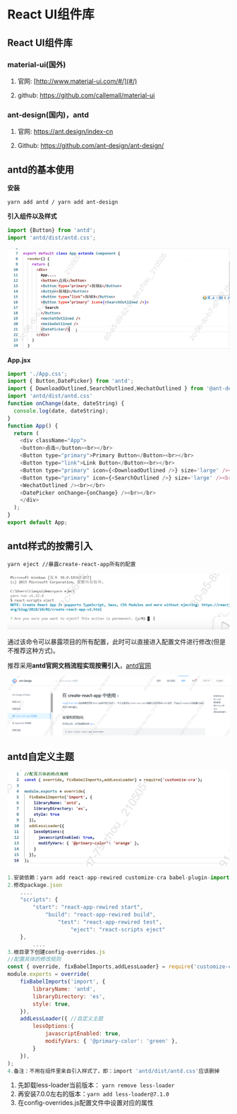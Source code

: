 # React UI组件库



## React UI组件库

### material-ui(国外)

1. 官网: [http://www.material-ui.com/#/](#/)

2. github: https://github.com/callemall/material-ui

### ant-design(国内)，antd

1. 官网: https://ant.design/index-cn

2. Github: https://github.com/ant-design/ant-design/



## antd的基本使用

**安装**

~~~shell
yarn add antd / yarn add ant-design
~~~

**引入组件以及样式**

~~~jsx
import {Button} from 'antd';
import 'antd/dist/antd.css';
~~~

![image-20210505190837150](image/image-20210505190837150.png)



**App.jsx**

~~~js
import './App.css';
import { Button,DatePicker} from 'antd';
import { DownloadOutlined,SearchOutlined,WechatOutlined } from '@ant-design/icons';
import 'antd/dist/antd.css'
function onChange(date, dateString) {
  console.log(date, dateString);
}
function App() {
  return (
    <div className="App">
    <button>点击</button><br></br>
    <Button type="primary">Primary Button</Button><br></br>
    <Button type="link">Link Button</Button><br></br>
    <Button type="primary" icon={<DownloadOutlined />} size='large' /><br></br>
    <Button type="primary" icon={<SearchOutlined />} size='large' /><br></br>
    <WechatOutlined /><br></br>
    <DatePicker onChange={onChange} /><br></br>
    </div>
  );
}
export default App;
~~~





## antd样式的按需引入

~~~shell
yarn eject //暴露create-react-app所有的配置
~~~

![image-20210505210422547](image/image-20210505210422547.png)

通过该命令可以暴露项目的所有配置，此时可以直接进入配置文件进行修改(但是不推荐这种方式)。

推荐采用**antd官网文档流程实现按需引入**，[antd官网](https://ant.design/docs/react/introduce-cn)

![image-20210505213412939](image/image-20210505213412939.png)





## antd自定义主题

![image-20210505214914301](image/image-20210505214914301.png)



~~~js
1.安装依赖：yarn add react-app-rewired customize-cra babel-plugin-import less less-loader
2.修改package.json
    ....
    "scripts": {
        "start": "react-app-rewired start",
            "build": "react-app-rewired build",
                "test": "react-app-rewired test",
                    "eject": "react-scripts eject"
    },
        ....
3.根目录下创建config-overrides.js
//配置具体的修改规则
const { override, fixBabelImports,addLessLoader} = require('customize-cra');
module.exports = override(
    fixBabelImports('import', {
        libraryName: 'antd',
        libraryDirectory: 'es',
        style: true,
    }),
    addLessLoader({ //自定义主题
        lessOptions:{
            javascriptEnabled: true,
            modifyVars: { '@primary-color': 'green' },
        }
    }),
);
4.备注：不用在组件里亲自引入样式了，即：import 'antd/dist/antd.css'应该删掉
~~~

1. 先卸载less-loader当前版本： `yarn remove less-loader`
2. 再安装7.0.0左右的版本：`yarn add less-loader@7.1.0`
3. 在config-overrides.js配置文件中设置对应的属性

